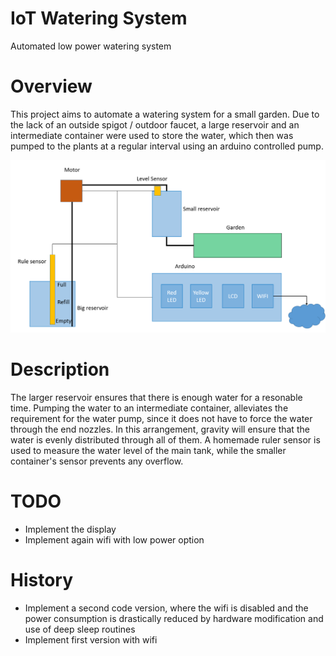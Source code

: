 # IoT Watering System
Automated low power watering system 

# Overview
This project aims to automate a watering system for a small garden.
Due to the lack of an outside spigot / outdoor faucet, a large 
reservoir and an intermediate container were used to store the water,
which then was pumped to the plants at a regular interval using
an arduino controlled pump.  

![Block diagram](https://github.com/vtolenti89/iot-watering-system/blob/master/Docs/block_diagram.png)

# Description
The larger reservoir ensures that there is enough water for a resonable time.
Pumping the water to an intermediate container, alleviates the requirement
for the water pump, since it does not have to force the water through the end
nozzles. In this arrangement, gravity will ensure that the water is evenly 
distributed through all of them.
A homemade ruler sensor is used to measure the water level of the main tank,
while the smaller container's sensor prevents any overflow. 

# TODO
* Implement the display
* Implement again wifi with low power option

# History
* Implement a second code version, where the wifi is disabled and the power consumption is drastically
reduced by hardware modification and use of deep sleep routines
* Implement first version with wifi


